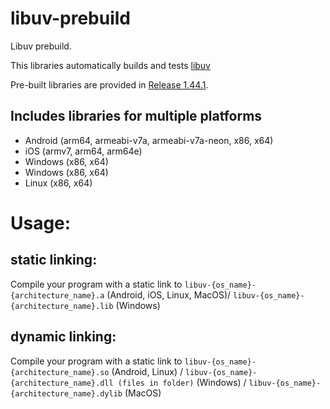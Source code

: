 # libuv-prebuild
Libuv prebuild.

This libraries automatically builds and tests [libuv](https://github.com/libuv/libuv/commit/cc506dd97c7348abb54ef5c51eb563e1b512b45f)

Pre-built libraries are provided in [Release 1.44.1](https://github.com/BrainCoTech/libuv-prebuild/releases/tag/v1.44.1).

## Includes libraries for multiple platforms
* Android (arm64, armeabi-v7a, armeabi-v7a-neon, x86, x64)
* iOS     (armv7, arm64, arm64e)
* Windows (x86, x64)
* Windows (x86, x64)
* Linux   (x86, x64)


# Usage:

## static linking:
Compile your program with a static link to 
`libuv-{os_name}-{architecture_name}.a`        (Android, iOS, Linux, MacOS)/
`libuv-{os_name}-{architecture_name}.lib`                                (Windows)

## dynamic linking:
Compile your program with a static link to 
`libuv-{os_name}-{architecture_name}.so`                (Android, Linux) /
`libuv-{os_name}-{architecture_name}.dll (files in folder)`              (Windows) /
`libuv-{os_name}-{architecture_name}.dylib`                        (MacOS) 



